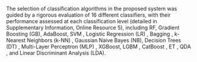 The selection of classification algorithms in the proposed system was guided by a rigorous evaluation of 16 different classifiers, 
with their performance assessed at each classification level (detailed in Supplementary Information, Online Resource 5), including RF, 
Gradient Boosting (GB), AdaBoost, SVM , Logistic Regression (LR) , Bagging , k-Nearest Neighbors (k-NN) , Gaussian Naive Bayes (NB), 
Decision Trees (DT) , Multi-Layer Perceptron (MLP) , XGBoost, LGBM , CatBoost , ET , QDA , and Linear Discriminant Analysis (LDA). 
